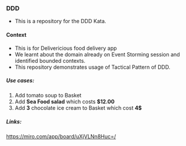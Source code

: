 ### DDD 

- This is a repository for the DDD Kata.

#### Context
- This is for Delivericious food delivery app
- We learnt about the domain already on Event Storming session and identified bounded contexts. 
- This repository demonstrates usage of Tactical Pattern of DDD. 

##### Use cases: 
1. Add  tomato soup to Basket
2. Add **Sea Food salad** which costs **$12.00**
3. Add **3** chocolate ice cream to Basket which cost **4$** 

##### Links: 
https://miro.com/app/board/uXjVLNn8Huc=/